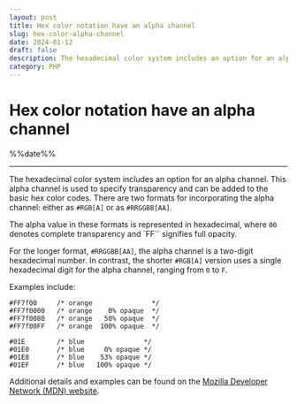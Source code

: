 ```yaml
---
layout: post
title: Hex color notation have an alpha channel
slug: hex-color-alpha-channel
date: 2024-01-12
draft: false
description: The hexadecimal color system includes an option for an alpha channel!
category: PHP
---
```


# Hex color notation have an alpha channel

<p class='timestamp'><time datetime='%%date%%'>%%date%%</time></p><hr>

The hexadecimal color system includes an option for an alpha channel. This alpha channel is used to specify transparency and can be added to the basic hex color codes. There are two formats for incorporating the alpha channel: either as `#RGB[A]` or as `#RRGGBB[AA]`. 

The alpha value in these formats is represented in hexadecimal, where `00` denotes complete transparency and `FF`` signifies full opacity.

For the longer format, `#RRGGBB[AA]`, the alpha channel is a two-digit hexadecimal number. In contrast, the shorter `#RGB[A]` version uses a single hexadecimal digit for the alpha channel, ranging from `0` to `F`.

Examples include:

```
#FF7f00     /* orange               */
#FF7f0000   /* orange 	 0% opaque  */
#FF7f0080   /* orange   50% opaque  */
#FF7f00FF   /* orange  100% opaque  */

#01E        /* blue               */
#01E0       /* blue     0% opaque */
#01E8       /* blue    53% opaque */
#01EF       /* blue   100% opaque */
```

Additional details and examples can be found on the [Mozilla Developer Network (MDN) website](https://developer.mozilla.org/en-US/docs/Web/CSS/hex-color).